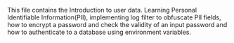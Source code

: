 This file contains the Introduction to user data. Learning Personal Identifiable Information(PII), implementing log filter to obfuscate PII fields, how to encrypt a password and check the validity of an input password and how to authenticate to a database using environment variables.
